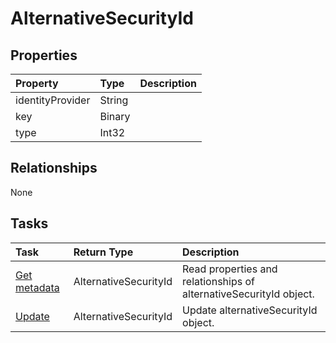 # AlternativeSecurityId



## Properties
| Property	   | Type	|Description|
|:---------------|:--------|:----------|
|identityProvider|String||
|key|Binary||
|type|Int32||

## Relationships
None


## Tasks

| Task		   | Return Type	|Description|
|:---------------|:--------|:----------|
|[Get metadata](../api/alternativesecurityid_get.md) | AlternativeSecurityId |Read properties and relationships of alternativeSecurityId object.|
|[Update](../api/alternativesecurityid_update.md) | AlternativeSecurityId	|Update alternativeSecurityId object. |
